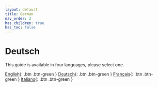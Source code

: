 ```yaml
---
layout: default
title: German
nav_order: 2
has_children: true
has_toc: false
---
```


# Deutsch
This guide is available in four languages, please select one.

[English](https://hslu-ige-laes.github.io/StromGTPublic/docs/quickStartGuide/en/){: .btn .btn-green }
[Deutsch](https://hslu-ige-laes.github.io/lStromGTPublic/docs/quickStartGuide/de/){: .btn .btn-green }
[Français](https://hslu-ige-laes.github.io/StromGTPublic/docs/quickStartGuide/fr/){: .btn .btn-green }
[Italiano](https://hslu-ige-laes.github.io/StromGTPublic/docs/quickStartGuide/it/){: .btn .btn-green } 
